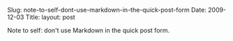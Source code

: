 Slug: note-to-self-dont-use-markdown-in-the-quick-post-form
Date: 2009-12-03
Title:
layout: post

Note to self: don&#39;t use Markdown in the quick post form.

